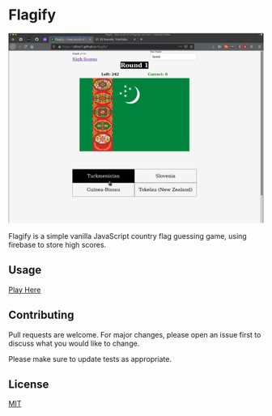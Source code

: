# Flagify
![screenshot](./app_screenshot.png)

Flagify is a simple vanilla JavaScript country flag guessing game, using firebase to store high scores.


## Usage

[Play Here](https://zilton7.github.io/flagify/)

## Contributing
Pull requests are welcome. For major changes, please open an issue first to discuss what you would like to change.

Please make sure to update tests as appropriate.

## License
[MIT](https://choosealicense.com/licenses/mit/)
